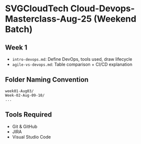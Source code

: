 # SVGCloudTech Cloud-Devops-Masterclass-Aug-25 (Weekend Batch)
  


## Week 1 
- `intro-devops.md`: Define DevOps, tools used, draw lifecycle
- `agile-vs-devops.md`: Table comparison + CI/CD explanation

## Folder Naming Convention
```
week01-Aug03/
Week-02-Aug-09-10/
...
```

## Tools Required
- Git & GitHub
- JIRA
- Visual Studio Code
